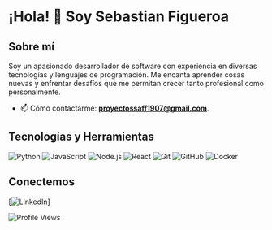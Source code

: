 # ¡Hola! 👋 Soy Sebastian Figueroa



## Sobre mí

Soy un apasionado desarrollador de software con experiencia en diversas tecnologías y lenguajes de programación. Me encanta aprender cosas nuevas y enfrentar desafíos que me permitan crecer tanto profesional como personalmente.


- 📫 Cómo contactarme: **proyectossaff1907@gmail.com**.

## Tecnologías y Herramientas

![Python](https://img.shields.io/badge/-Python-3776AB?style=flat-square&logo=python&logoColor=white)
![JavaScript](https://img.shields.io/badge/-JavaScript-F7DF1E?style=flat-square&logo=javascript&logoColor=white)
![Node.js](https://img.shields.io/badge/-Node.js-339933?style=flat-square&logo=node.js&logoColor=white)
![React](https://img.shields.io/badge/-React-61DAFB?style=flat-square&logo=react&logoColor=white)
![Git](https://img.shields.io/badge/-Git-F05032?style=flat-square&logo=git&logoColor=white)
![GitHub](https://img.shields.io/badge/-GitHub-181717?style=flat-square&logo=github&logoColor=white)
![Docker](https://img.shields.io/badge/-Docker-2496ED?style=flat-square&logo=docker&logoColor=white)



## Conectemos

[![LinkedIn](https://img.shields.io/badge/-LinkedIn-0A66C2?style=flat-square&logo=linkedin&logoColor=white)]

![Profile Views](https://komarev.com/ghpvc/?username=tu-usuario&color=brightgreen)
